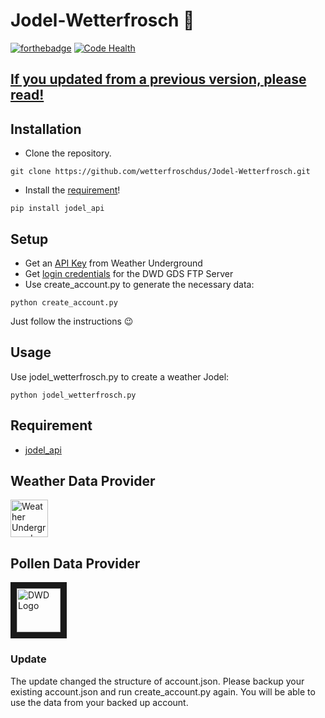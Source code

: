 # Jodel-Wetterfrosch 🐸
[![forthebadge](http://forthebadge.com/images/badges/fuck-it-ship-it.svg)](https://forthebadge.com) [![Code Health](https://landscape.io/github/wetterfroschdus/Jodel-Wetterfrosch/master/landscape.svg?style=flat-square)](https://landscape.io/github/wetterfroschdus/Jodel-Wetterfrosch/master)

## [If you updated from a previous version, please read!](./README.md#update)

## Installation
- Clone the repository.
```
git clone https://github.com/wetterfroschdus/Jodel-Wetterfrosch.git
```
- Install the [requirement](./README.md#requirements)!
```
pip install jodel_api
```
## Setup
- Get an [API Key](https://www.wunderground.com/weather/api/d/pricing.html) from Weather Underground
- Get [login credentials](https://kunden.dwd.de/gdsRegistration/gdsRegistrationStart.do) for the DWD GDS FTP Server
- Use create_account.py to generate the necessary data:
```
python create_account.py
```
 Just follow the instructions 😉

## Usage
Use jodel_wetterfrosch.py to create a weather Jodel:
```
python jodel_wetterfrosch.py
```

## Requirement
- [jodel_api](https://github.com/nborrmann/jodel_api/)

## Weather Data Provider
<a href="https://www.wunderground.com/" target="_blank"><img src="https://icons.wxug.com/logos/PNG/wundergroundLogo_4c_horz.png" 
alt="Weather Underground Logo" height="60" border="0" /></a>

## Pollen Data Provider
<a href="https://www.dwd.de"><img src="https://upload.wikimedia.org/wikipedia/de/thumb/7/7b/DWD-Logo_2013.svg/800px-DWD-Logo_2013.svg.png" 
alt="DWD Logo" height="70" border="10" /></a>








### Update
The update changed the structure of account.json.
Please backup your existing account.json and run create_account.py again.
You will be able to use the data from your backed up account.
